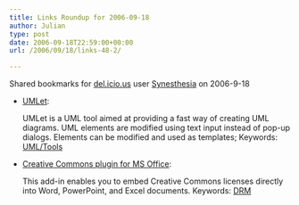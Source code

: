 ```yaml
---
title: Links Roundup for 2006-09-18
author: Julian
type: post
date: 2006-09-18T22:59:00+00:00
url: /2006/09/18/links-48-2/

---
```

Shared bookmarks for [del.icio.us][1] user  [Synesthesia][2] on 2006-9-18

  * [UMLet][3]:
  
    UMLet is a UML tool aimed at providing a fast way of creating UML diagrams. UML elements are modified using text input instead of pop-up dialogs. Elements can be modified and used as templates; Keywords: [UML/Tools][4]
  * [Creative Commons plugin for MS Office][5]:
  
    This add-in enables you to embed Creative Commons licenses directly into Word, PowerPoint, and Excel documents. Keywords: [DRM][6]

 [1]: https://del.icio.us/
 [2]: https://del.icio.us/synesthesia
 [3]: https://www.umlet.com/ "https://www.umlet.com/"
 [4]: https://del.icio.us/synesthesia/UML/Tools
 [5]: https://www.microsoft.com/downloads/details.aspx?FamilyId=113B53DD-1CC0-4FBE-9E1D-B91D07C76504&displaylang=en "https://www.microsoft.com/downloads/details.aspx?FamilyId=113B53DD-1CC0-4FBE-9E1D-B91D07C76504&displaylang=en"
 [6]: https://del.icio.us/synesthesia/DRM